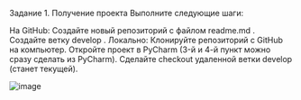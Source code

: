 Задание 1. Получение проекта
Выполните следующие шаги:

На GitHub:
Создайте новый репозиторий с файлом 
readme.md
.
Создайте ветку 
develop
.
Локально:
Клонируйте репозиторий с GitHub на компьютер.
Откройте проект в PyCharm (3-й и 4-й пункт можно сразу сделать из PyCharm).
Сделайте checkout удаленной ветки develop (станет текущей).

![image](https://github.com/Vinas-Baik/11-git_project/assets/123475829/0be3d796-1abb-439e-a72f-d31c543d606f)
